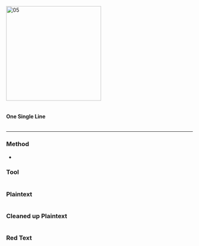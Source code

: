 <img src="https://github.com/iBotPeaches/cicada_3301/raw/master/liber_primus/09.jpg" width="256" alt="05">

```

```

#### One Single Line

```
```

---

### Method

*

### Tool

```

```

### Plaintext

```

```

### Cleaned up Plaintext

```

```

### Red Text

```

```
